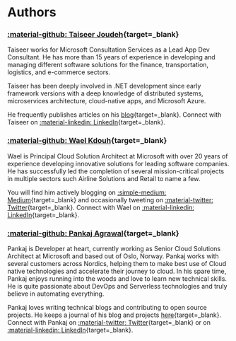 # Authors

### [:material-github: Taiseer Joudeh](https://github.com/tjoudeh){target=_blank}

Taiseer works for Microsoft Consultation Services as a Lead App Dev Consultant. He has more than 15 years of experience in developing and managing different software solutions for the finance, transportation, logistics, and e-commerce sectors. 

Taiseer has been deeply involved in .NET development since early framework versions with a deep knowledge of distributed systems, microservices architecture, cloud-native apps, and Microsoft Azure.

He frequently publishes articles on his [blog](https://bitoftech.net){target=_blank}. Connect with Taiseer on [:material-linkedin: LinkedIn](https://www.linkedin.com/in/taiseer-joudeh-20b3a74/){target=_blank}.


### [:material-github: Wael Kdouh](https://github.com/waelkdouh){target=_blank}

Wael is Principal Cloud Solution Architect at Microsoft with over 20 years of experience developing innovative solutions for leading software companies. He has successfully led the completion of several mission-critical projects in multiple sectors such Airline Solutions and Retail to name a few. 

You will find him actively blogging on [:simple-medium: Medium](https://waelkdouh.medium.com/){target=_blank} and occasionally tweeting on [:material-twitter: Twitter](https://twitter.com/waelkdouh){target=_blank}. Connect with Wael on [:material-linkedin: LinkedIn](https://www.linkedin.com/in/waelkdouh/){target=_blank}. 

### [:material-github: Pankaj Agrawal](https://github.com/pankajagrawal16){target=_blank}

Pankaj is Developer at heart, currently working as Senior Cloud Solutions Architect at Microsoft and based out of Oslo, Norway. Pankaj works with several customers across Nordics, helping them to make best use of Cloud native technologies and accelerate their journey to cloud. In his spare time, Pankaj enjoys running into the woods and love to learn new technical skills. He is quite passionate about DevOps and Serverless technologies and truly believe in automating everything.

Pankaj loves writing technical blogs and contributing to open source projects. He keeps a journal of his blog and projects [here](https://pankaagr.cloud/){target=_blank}. Connect with Pankaj on [:material-twitter: Twitter](https://twitter.com/agrawalpankaj16){target=_blank} or on [:material-linkedin: LinkedIn](https://www.linkedin.com/in/pankajagrawal16/){target=_blank}.